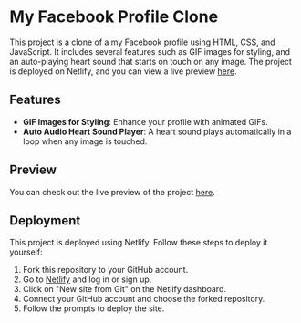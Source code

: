 # My Facebook Profile Clone

This project is a clone of a my Facebook profile using HTML, CSS, and JavaScript. It includes several features such as GIF images for styling, and an auto-playing heart sound that starts on touch on any image. The project is deployed on Netlify, and you can view a live preview [here](https://bijaya-facebook-profile.netlify.app/).

## Features

- **GIF Images for Styling**: Enhance your profile with animated GIFs.
- **Auto Audio Heart Sound Player**: A heart sound plays automatically in a loop when any image is touched.

## Preview

You can check out the live preview of the project [here](https://bijaya-facebook-profile.netlify.app/).

## Deployment

This project is deployed using Netlify. Follow these steps to deploy it yourself:

1. Fork this repository to your GitHub account.
2. Go to [Netlify](https://www.netlify.com/) and log in or sign up.
3. Click on "New site from Git" on the Netlify dashboard.
4. Connect your GitHub account and choose the forked repository.
5. Follow the prompts to deploy the site.
